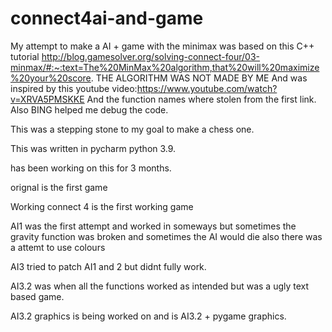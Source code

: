 # connect4ai-and-game

My attempt to make a AI + game with the minimax was based on this C++ tutorial http://blog.gamesolver.org/solving-connect-four/03-minmax/#:~:text=The%20MinMax%20algorithm,that%20will%20maximize%20your%20score.
THE ALGORITHM WAS NOT MADE BY ME
And was inspired by this youtube video:https://www.youtube.com/watch?v=XRVA5PMSKKE
And the function names where stolen from the first link.
Also BING helped me debug the code.

This was a stepping stone to my goal to make a chess one.

This was written in pycharm python 3.9.

has been working on this for 3 months.

orignal is the first game 

Working connect 4 is the first working game

AI1 was the first attempt and worked in someways but sometimes the gravity function was broken and sometimes the AI would die also there was a attemt to use colours

AI3 tried to patch AI1 and 2 but didnt fully work.

AI3.2 was when all the functions worked as intended but was a ugly text based game.

AI3.2 graphics is being worked on and is AI3.2 + pygame graphics.
